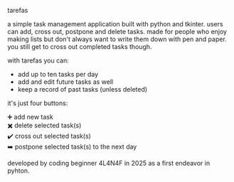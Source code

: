 tarefas

a simple task management application built with python and tkinter. users can add, cross out, postpone and delete tasks.
made for people who enjoy making lists but don't always want to write them down with pen and paper. you still get to cross out completed tasks though.

with tarefas you can:  
* add up to ten tasks per day
* add and edit future tasks as well
* keep a record of past tasks (unless deleted)

it's just four buttons:  

➕ add new task  
✖️ delete selected task(s)  
✔️ cross out selected task(s)  
➡️ postpone selected task(s) to the next day

developed by coding beginner 4L4N4F in 2025 as a first endeavor in pyhton.
